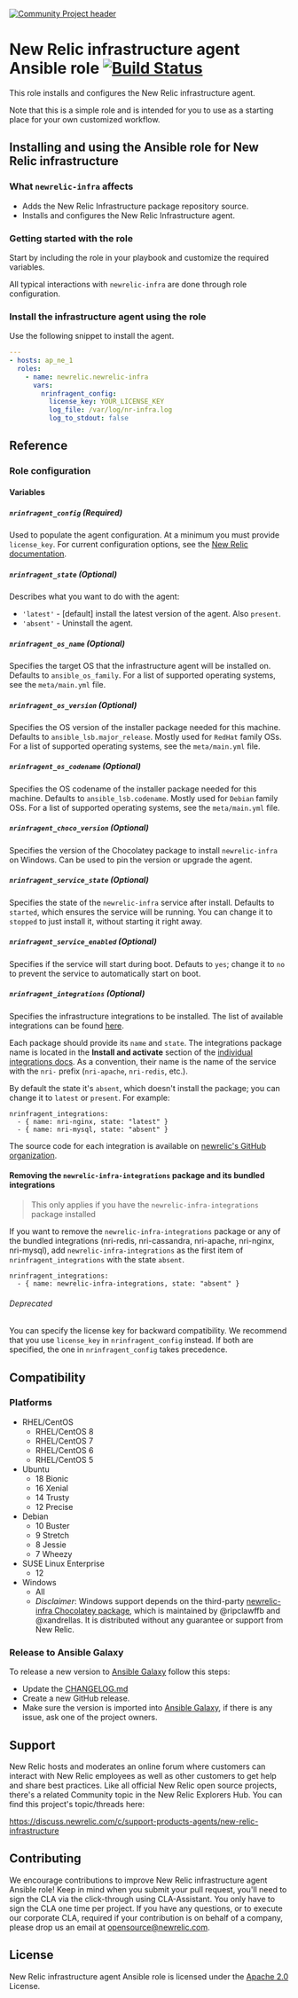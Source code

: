 [![Community Project header](https://github.com/newrelic/opensource-website/raw/master/src/images/categories/Community_Project.png)](https://opensource.newrelic.com/oss-category/#community-project)

# New Relic infrastructure agent Ansible role [![Build Status](https://travis-ci.org/newrelic/infrastructure-agent-ansible.svg?branch=master)](https://travis-ci.org/newrelic/infrastructure-agent-ansible)

This role installs and configures the New Relic infrastructure agent.

Note that this is a simple role and is intended for you to use as a starting
place for your own customized workflow.

## Installing and using the Ansible role for New Relic infrastructure

### What `newrelic-infra` affects

* Adds the New Relic Infrastructure package repository source.
* Installs and configures the New Relic Infrastructure agent.

### Getting started with the role

Start by including the role in your playbook and customize the required variables.

All typical interactions with `newrelic-infra` are done through role configuration.

### Install the infrastructure agent using the role

Use the following snippet to install the agent.

```yaml
---
- hosts: ap_ne_1
  roles:
    - name: newrelic.newrelic-infra
      vars:
        nrinfragent_config:
          license_key: YOUR_LICENSE_KEY
          log_file: /var/log/nr-infra.log
          log_to_stdout: false
```

## Reference

### Role configuration

#### Variables

##### `nrinfragent_config` (Required)

Used to populate the agent configuration. At a minimum you must provide `license_key`. For current configuration options, see the [New Relic documentation](https://docs.newrelic.com/docs/infrastructure/new-relic-infrastructure/configuration/configure-infrastructure-agent).

##### `nrinfragent_state` (Optional)

Describes what you want to do with the agent:

* `'latest'` - [default] install the latest version of the agent. Also `present`.
* `'absent'` - Uninstall the agent.

##### `nrinfragent_os_name` (Optional)

Specifies the target OS that the infrastructure agent will be installed on. Defaults to `ansible_os_family`. For a list of supported operating systems, see the `meta/main.yml` file.

##### `nrinfragent_os_version` (Optional)

Specifies the OS version of the installer package needed for this machine. Defaults to `ansible_lsb.major_release`. Mostly used for `RedHat` family OSs. For a list of supported operating systems, see the `meta/main.yml` file.

##### `nrinfragent_os_codename` (Optional)

Specifies the OS codename of the installer package needed for this machine. Defaults to `ansible_lsb.codename`. Mostly used for `Debian` family OSs. For a list of supported operating systems, see the `meta/main.yml` file.

##### `nrinfragent_choco_version` (Optional)

Specifies the version of the Chocolatey package to install `newrelic-infra` on Windows. Can be used to pin the version or upgrade the agent.

##### `nrinfragent_service_state` (Optional)

Specifies the state of the `newrelic-infra` service after install. Defaults to `started`, which ensures the service will be running. You can change it to `stopped` to just install it, without starting it right away.

##### `nrinfragent_service_enabled` (Optional)

Specifies if the service will start during boot. Defauts to `yes`; change it to `no` to prevent the service to automatically start on boot.

##### `nrinfragent_integrations` (Optional)

Specifies the infrastructure integrations to be installed. The list of available integrations can be found [here][1].

Each package should provide its `name` and `state`. The integrations package name is located in the **Install and activate** section of the [individual integrations docs](https://docs.newrelic.com/docs/integrations). As a convention, their name is the name of the service with the `nri-` prefix (`nri-apache`, `nri-redis`, etc.).

By default the state it's `absent`, which doesn't install the package; you can change it to `latest` or `present`. For example:

```
nrinfragent_integrations:
  - { name: nri-nginx, state: "latest" }
  - { name: nri-mysql, state: "absent" }
```

The source code for each integration is available on [newrelic's GitHub organization][2].

#### Removing the `newrelic-infra-integrations` package and its bundled integrations

> This only applies if you have the `newrelic-infra-integrations` package installed

If you want to remove the `newrelic-infra-integrations` package or any of the bundled integrations (nri-redis, nri-cassandra, nri-apache, nri-nginx, nri-mysql), add `newrelic-infra-integrations` as the first item of `nrinfragent_integrations` with the state `absent`.

```
nrinfragent_integrations:
  - { name: newrelic-infra-integrations, state: "absent" }
```

###### Deprecated

You can specify the license key for backward compatibility. We recommend that you use `license_key` in `nrinfragent_config` instead. If both are specified, the one in `nrinfragent_config` takes precedence.

## Compatibility

### Platforms

* RHEL/CentOS
  * RHEL/CentOS 8
  * RHEL/CentOS 7
  * RHEL/CentOS 6
  * RHEL/CentOS 5
* Ubuntu
  * 18 Bionic
  * 16 Xenial
  * 14 Trusty
  * 12 Precise
* Debian
  * 10 Buster
  * 9 Stretch
  * 8 Jessie
  * 7 Wheezy
* SUSE Linux Enterprise
  * 12
* Windows
  * All
  * _Disclaimer_: Windows support depends on the third-party [newrelic-infra Chocolatey package](https://chocolatey.org/packages/newrelic-infra), which
    is maintained by @ripclawffb and @xandrellas. It is distributed without any guarantee or support from New Relic.

### Release to Ansible Galaxy

To release a new version to [Ansible Galaxy][3] follow this steps:

* Update the [CHANGELOG.md](CHANGELOG.md)
* Create a new GitHub release.
* Make sure the version is imported into [Ansible Galaxy][3], if there is any issue, ask one of the project owners.

## Support

New Relic hosts and moderates an online forum where customers can interact with New Relic employees as well as other customers to get help and share best practices. Like all official New Relic open source projects, there's a related Community topic in the New Relic Explorers Hub. You can find this project's topic/threads here:

https://discuss.newrelic.com/c/support-products-agents/new-relic-infrastructure


## Contributing

We encourage contributions to improve New Relic infrastructure agent Ansible role! Keep in mind when you submit your pull request, you'll need to sign the CLA via the click-through using CLA-Assistant. You only have to sign the CLA one time per project.
If you have any questions, or to execute our corporate CLA, required if your contribution is on behalf of a company,  please drop us an email at opensource@newrelic.com.

## License
New Relic infrastructure agent Ansible role is licensed under the [Apache 2.0](http://apache.org/licenses/LICENSE-2.0.txt) License.

[1]: https://docs.newrelic.com/docs/integrations/host-integrations/host-integrations-list
[2]: https://github.com/search?l=&p=1&q=nri-+user%3Anewrelic&ref=advsearch&type=Repositories&utf8=%E2%9C%93
[3]: https://galaxy.ansible.com/newrelic/newrelic-infra
